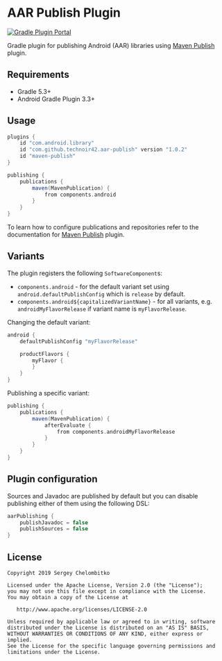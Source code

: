 AAR Publish Plugin
==================

[![Gradle Plugin Portal](https://img.shields.io/maven-metadata/v/https/plugins.gradle.org/m2/com/github/technoir42/aar-publish/com.github.technoir42.aar-publish.gradle.plugin/maven-metadata.xml.svg?colorB=007ec6&label=gradlePluginPortal)](https://plugins.gradle.org/plugin/com.github.technoir42.aar-publish)

Gradle plugin for publishing Android (AAR) libraries using [Maven Publish](https://docs.gradle.org/current/userguide/publishing_maven.html) plugin.

## Requirements

* Gradle 5.3+
* Android Gradle Plugin 3.3+

## Usage

```groovy
plugins {
    id "com.android.library"
    id "com.github.technoir42.aar-publish" version "1.0.2"
    id "maven-publish"
}

publishing {
    publications {
        maven(MavenPublication) {
            from components.android
        }
    }
}
```

To learn how to configure publications and repositories refer to the documentation for [Maven Publish](https://docs.gradle.org/current/userguide/publishing_maven.html) plugin.

## Variants

The plugin registers the following `SoftwareComponent`s:

* `components.android` - for the default variant set using `android.defaultPublishConfig` which is `release` by default.
* `components.android${capitalizedVariantName}` - for all variants, e.g. `androidMyFlavorRelease` if variant name is `myFlavorRelease`.

Changing the default variant:

```groovy
android {
    defaultPublishConfig "myFlavorRelease"

    productFlavors {
        myFlavor {
        }
    }
}
```

Publishing a specific variant:

```groovy
publishing {
    publications {
        maven(MavenPublication) {
            afterEvaluate {
                from components.androidMyFlavorRelease
            }
        }
    }
}
```

## Plugin configuration

Sources and Javadoc are published by default but you can disable publishing either of them using the following DSL:

```groovy
aarPublishing {
    publishJavadoc = false
    publishSources = false
}
```

## License

```
Copyright 2019 Sergey Chelombitko

Licensed under the Apache License, Version 2.0 (the "License");
you may not use this file except in compliance with the License.
You may obtain a copy of the License at

   http://www.apache.org/licenses/LICENSE-2.0

Unless required by applicable law or agreed to in writing, software
distributed under the License is distributed on an "AS IS" BASIS,
WITHOUT WARRANTIES OR CONDITIONS OF ANY KIND, either express or implied.
See the License for the specific language governing permissions and
limitations under the License.
```
